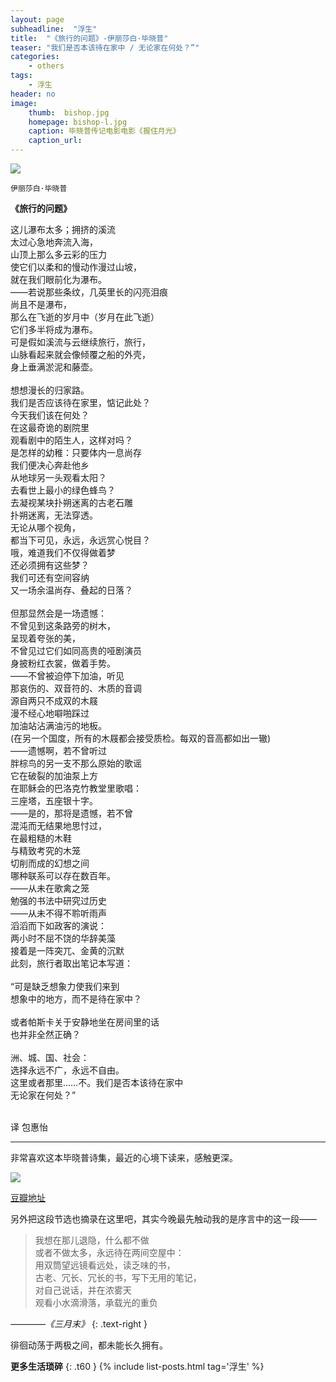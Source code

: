```yaml
---
layout: page
subheadline:  "浮生"
title:  "《旅行的问题》-伊丽莎白·毕晓普"
teaser: "我们是否本该待在家中 / 无论家在何处？”"
categories:
    - others
tags:
    - 浮生
header: no
image:
    thumb:  bishop.jpg
    homepage: bishop-l.jpg
    caption: 毕晓普传记电影电影《握住月光》
    caption_url: 
---
```

<img src="{{ site.url}}/images/bishop2.jpg" >

`伊丽莎白·毕晓普`

<strong>《旅行的问题》</strong> 


这儿瀑布太多；拥挤的溪流<br>
太过心急地奔流入海，<br>
山顶上那么多云彩的压力<br>
使它们以柔和的慢动作漫过山坡，<br>
就在我们眼前化为瀑布。<br>
——若说那些条纹，几英里长的闪亮泪痕<br>
尚且不是瀑布，<br>
那么在飞逝的岁月中（岁月在此飞逝）<br>
它们多半将成为瀑布。<br>
可是假如溪流与云继续旅行，旅行，<br>
山脉看起来就会像倾覆之船的外壳，<br>
身上垂满淤泥和藤壶。<br>
<br>
想想漫长的归家路。<br>
我们是否应该待在家里，惦记此处？<br>
今天我们该在何处？<br>
在这最奇诡的剧院里<br>
观看剧中的陌生人，这样对吗？<br>
是怎样的幼稚：只要体内一息尚存<br>
我们便决心奔赴他乡<br>
从地球另一头观看太阳？<br>
去看世上最小的绿色蜂鸟？<br>
去凝视某块扑朔迷离的古老石雕<br>
扑朔迷离，无法穿透。<br>
无论从哪个视角，<br>
都当下可见，永远，永远赏心悦目？<br>
哦，难道我们不仅得做着梦<br>
还必须拥有这些梦？<br>
我们可还有空间容纳<br>
又一场余温尚存、叠起的日落？<br>
<br>
但那显然会是一场遗憾：<br>
不曾见到这条路旁的树木，<br>
呈现着夸张的美，<br>
不曾见过它们如同高贵的哑剧演员<br>
身披粉红衣裳，做着手势。<br>
——不曾被迫停下加油，听见<br>
那哀伤的、双音符的、木质的音调<br>
源自两只不成双的木屐<br>
漫不经心地噼啪踩过<br>
加油站沾满油污的地板。<br>
(在另一个国度，所有的木屐都会接受质检。每双的音高都如出一辙)<br>
——遗憾啊，若不曾听过<br>
胖棕鸟的另一支不那么原始的歌谣<br>
它在破裂的加油泵上方<br>
在耶稣会的巴洛克竹教堂里歌唱：<br>
三座塔，五座银十字。<br>
——是的，那将是遗憾，若不曾<br>
混沌而无结果地思忖过，<br>
在最粗糙的木鞋<br>
与精致考究的木笼<br>
切削而成的幻想之间<br>
哪种联系可以存在数百年。<br>
——从未在歌禽之笼<br>
勉强的书法中研究过历史<br>
——从未不得不聆听雨声<br>
滔滔而下如政客的演说：<br>
两小时不屈不饶的华辞美藻<br>
接着是一阵突兀、金黄的沉默<br>
此刻，旅行者取出笔记本写道：<br>
<br>
“可是缺乏想象力使我们来到<br>
想象中的地方，而不是待在家中？<br>
<br>
或者帕斯卡关于安静地坐在房间里的话<br>
也并非全然正确？<br>
<br>
洲、城、国、社会：<br>
选择永远不广，永远不自由。<br>
这里或者那里……不。我们是否本该待在家中<br>
无论家在何处？”<br>
<br>

译 包惠怡

<hr>

非常喜欢这本毕晓普诗集，最近的心境下读来，感触更深。

<img src="{{ site.url}}/images/bishop-book.jpg" >

[豆瓣地址](http://book.douban.com/subject/26269845/)

另外把这段节选也摘录在这里吧，其实今晚最先触动我的是序言中的这一段——

> 我想在那儿退隐，什么都不做<br>
  或者不做太多，永远待在两间空屋中：<br>
  用双筒望远镜看远处，读乏味的书，<br>
  古老、冗长、冗长的书，写下无用的笔记，<br>
  对自己说话，并在浓雾天<br>
  观看小水滴滑落，承载光的重负

<cite> ————《三月末》</cite>
{: .text-right }

徘徊动荡于两极之间，都未能长久拥有。

<strong>更多生活琐碎</strong>
{: .t60 }
{% include list-posts.html tag='浮生' %}